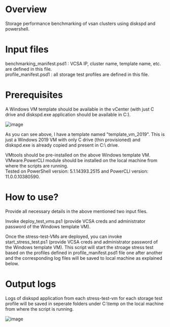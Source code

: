 # Overview
Storage performance benchmarking of vsan clusters using diskspd and powershell.

# Input files
benchmarking_manifest.psd1  : VCSA IP, cluster name, template name, etc. are defined in this file. <br />
profile_manifest.psd1       : all storage test profiles are defined in this file. <br />

# Prerequisites
A Windows VM template should be available in the vCenter (with just C drive and diskspd.exe application should be available in C:\).<br />

![image](https://user-images.githubusercontent.com/30316226/54984601-30fc9a00-4fd5-11e9-886e-deac7f947d39.png)

As you can see above, I have a template named "template_vm_2019". This is just a Windows 2019 VM with only C drive (thin provisioned) and diskspd.exe is already copied and present in C:\ drive. <br /> 

VMtools should be pre-installed on the above Windows template VM. <br />
VMware.PowerCLI module should be installed on the local machine from where the scripts are running. <br />
Tested on PowerShell version: 5.1.14393.2515 and PowerCLI version: 11.0.0.10380590. <br />

# How to use?
Provide all necessary details in the above mentioned two input files. <br />

Invoke deploy_test_vms.ps1 (provide VCSA creds and administrator password of the Windows template VM). <br />

Once the stress-test-VMs are deployed, you can invoke start_stress_test.ps1 (provide VCSA creds and administrator password of the Windows template VM). This script will start the stroage stress test based on the profiles defined in profile_manifest.psd1 file one after another and the corresponding log files will be saved to local machine as explained below. <br />

# Output logs
Logs of diskspd application from each stress-test-vm for each storage test profile will be saved in seperate folders under C:\temp on the local machine from where the script is running. <br />

![image](https://user-images.githubusercontent.com/30316226/54985328-9ef59100-4fd6-11e9-8338-da88aa2f5fe7.png)
